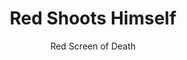 ---
media: "images/rounds/war/soviet_shoots_self.png"
media_type: image
type: art
title: Red Shoots Himself
author: [Red Screen of Death]
desc: Soviet Marine Red Jamiroquai exercises the worst trigger discipline ever seen in the Soviet Armed Forces.
---